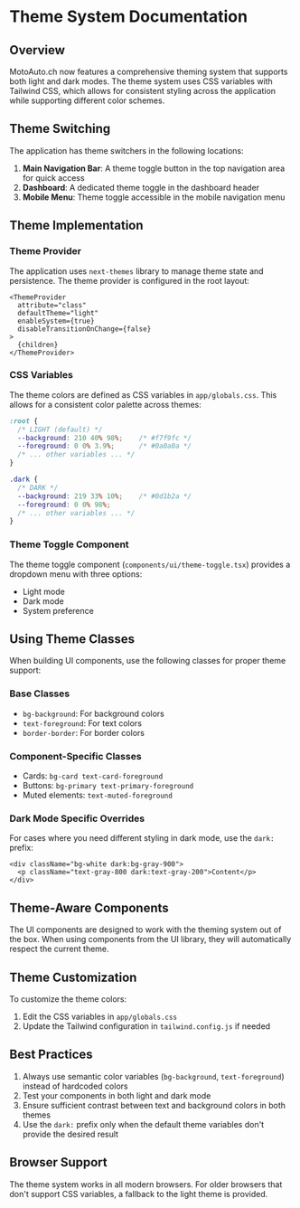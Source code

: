 # Theme System Documentation

## Overview

MotoAuto.ch now features a comprehensive theming system that supports both light and dark modes. The theme system uses CSS variables with Tailwind CSS, which allows for consistent styling across the application while supporting different color schemes.

## Theme Switching

The application has theme switchers in the following locations:

1. **Main Navigation Bar**: A theme toggle button in the top navigation area for quick access
2. **Dashboard**: A dedicated theme toggle in the dashboard header
3. **Mobile Menu**: Theme toggle accessible in the mobile navigation menu

## Theme Implementation

### Theme Provider

The application uses `next-themes` library to manage theme state and persistence. The theme provider is configured in the root layout:

```tsx
<ThemeProvider
  attribute="class"
  defaultTheme="light"
  enableSystem={true}
  disableTransitionOnChange={false}
>
  {children}
</ThemeProvider>
```

### CSS Variables

The theme colors are defined as CSS variables in `app/globals.css`. This allows for a consistent color palette across themes:

```css
:root {
  /* LIGHT (default) */
  --background: 210 40% 98%;    /* #f7f9fc */
  --foreground: 0 0% 3.9%;      /* #0a0a0a */
  /* ... other variables ... */
}

.dark {
  /* DARK */
  --background: 219 33% 10%;    /* #0d1b2a */
  --foreground: 0 0% 98%;
  /* ... other variables ... */
}
```

### Theme Toggle Component

The theme toggle component (`components/ui/theme-toggle.tsx`) provides a dropdown menu with three options:

- Light mode
- Dark mode
- System preference

## Using Theme Classes

When building UI components, use the following classes for proper theme support:

### Base Classes

- `bg-background`: For background colors
- `text-foreground`: For text colors
- `border-border`: For border colors

### Component-Specific Classes

- Cards: `bg-card text-card-foreground`
- Buttons: `bg-primary text-primary-foreground`
- Muted elements: `text-muted-foreground`

### Dark Mode Specific Overrides

For cases where you need different styling in dark mode, use the `dark:` prefix:

```tsx
<div className="bg-white dark:bg-gray-900">
  <p className="text-gray-800 dark:text-gray-200">Content</p>
</div>
```

## Theme-Aware Components

The UI components are designed to work with the theming system out of the box. When using components from the UI library, they will automatically respect the current theme.

## Theme Customization

To customize the theme colors:

1. Edit the CSS variables in `app/globals.css`
2. Update the Tailwind configuration in `tailwind.config.js` if needed

## Best Practices

1. Always use semantic color variables (`bg-background`, `text-foreground`) instead of hardcoded colors
2. Test your components in both light and dark mode
3. Ensure sufficient contrast between text and background colors in both themes
4. Use the `dark:` prefix only when the default theme variables don't provide the desired result

## Browser Support

The theme system works in all modern browsers. For older browsers that don't support CSS variables, a fallback to the light theme is provided.

